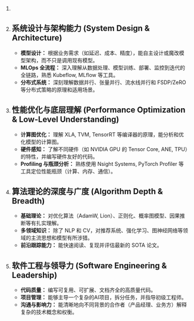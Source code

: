1.  
2.  **系统设计与架构能力 (System Design & Architecture)**
    -   
    -   **模型设计：** 根据业务需求（如延迟、成本、精度），能自主设计或魔改模型架构，而不只是调用现有模型。
    -   **MLOps 全流程：** 深入理解从数据处理、模型训练、部署、监控到迭代的全链路，熟悉 Kubeflow, MLflow 等工具。
    -   **分布式系统：** 深刻理解数据并行、张量并行、流水线并行和 FSDP/ZeRO 等分布式策略的原理和适用场景。
3.  **性能优化与底层理解 (Performance Optimization & Low-Level Understanding)**
    -   
    -   **计算图优化：** 理解 XLA, TVM, TensorRT 等编译器的原理，能分析和优化模型的计算图。
    -   **硬件感知：** 了解不同硬件（如 NVIDIA GPU 的 Tensor Core, ANE, TPU）的特性，并编写硬件友好的代码。
    -   **Profiling 与瓶颈分析：** 熟练使用 Nsight Systems, PyTorch Profiler 等工具定位性能瓶颈（计算、内存、通信）。
4.  **算法理论的深度与广度 (Algorithm Depth & Breadth)**
    -   
    -   **基础理论：** 对优化算法（AdamW, Lion）、正则化、概率图模型、因果推断等有扎实理解。
    -   **多领域知识：** 除了 NLP 和 CV，对推荐系统、强化学习、图神经网络等领域的主流思想和模型有所涉猎。
    -   **前沿跟踪能力：** 能快速阅读、复现并评估最新的 SOTA 论文。
5.  **软件工程与领导力 (Software Engineering & Leadership)**
    -   
    -   **代码质量：** 编写可复用、可扩展、文档齐全的高质量代码。
    -   **项目管理：** 能够主导一个复杂的AI项目，拆分任务，并指导初级工程师。
    -   **沟通与影响力：** 能清晰地向不同背景的合作者（产品经理、业务方）解释复杂的技术概念和权衡。